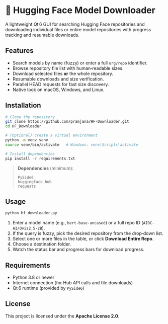 # 🤗 Hugging Face Model Downloader

A lightweight Qt 6 GUI for searching Hugging Face repositories and downloading individual files or entire model repositories with progress tracking and resumable downloads.

## Features
- Search models by name (fuzzy) or enter a full `org/repo` identifier.  
- Browse repository file list with human‑readable sizes.  
- Download selected files **or** the whole repository.  
- Resumable downloads and size verification.  
- Parallel HEAD requests for fast size discovery.  
- Native look on macOS, Windows, and Linux.

## Installation

```bash
# Clone the repository
git clone https://github.com/pramjana/HF-Downloader.git
cd HF_Downloader

# (Optional) create a virtual environment
python -m venv venv
source venv/bin/activate   # Windows: venv\Scripts\activate

# Install dependencies
pip install -r requirements.txt
```

> **Dependencies** (minimum):
> ```
> PySide6
> huggingface_hub
> requests
> ```

## Usage

```bash
python hf_downloader.py
```

1. Enter a model name (e.g., `bert-base-uncased`) or a full repo ID (`AIDC-AI/Ovis2.5-2B`).  
2. If the query is fuzzy, pick the desired repository from the drop‑down list.  
3. Select one or more files in the table, or click **Download Entire Repo**.  
4. Choose a destination folder.  
5. Watch the status bar and progress bars for download progress.

## Requirements
- Python 3.8 or newer  
- Internet connection (for Hub API calls and file downloads)  
- Qt 6 runtime (provided by `PySide6`)

## License
This project is licensed under the **Apache License 2.0**.
